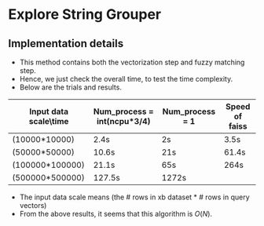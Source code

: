 # Explore String Grouper

## Implementation details

- This method contains both the vectorization step and fuzzy matching step.
- Hence, we just check the overall time, to test the time complexity.
- Below are the trials and results.



| Input data scale\time | Num_process = int(ncpu\*3/4) | Num_process = 1 | Speed of faiss |
| --------------------- | ---------------------------- | --------------- | -------------- |
| (10000*10000)         | 2.4s                         | 2s              | 3.5s           |
| (50000*50000)         | 10.6s                        | 21s             | 61.4s          |
| (100000*100000)       | 21.1s                        | 65s             | 264s           |
| (500000*500000)       | 127.5s                       | 1272s           |                |

- The input data scale means (the \# rows in xb dataset * \# rows in query vectors)
- From the above results, it seems that this algorithm is $O(N)$.